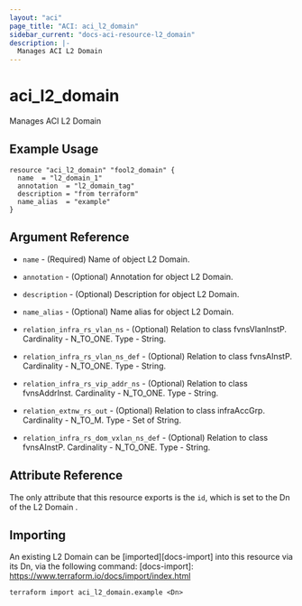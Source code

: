 ```yaml
---
layout: "aci"
page_title: "ACI: aci_l2_domain"
sidebar_current: "docs-aci-resource-l2_domain"
description: |-
  Manages ACI L2 Domain
---
```


# aci_l2_domain #
Manages ACI L2 Domain

## Example Usage ##

```hcl
resource "aci_l2_domain" "fool2_domain" {
  name  = "l2_domain_1"
  annotation  = "l2_domain_tag"
  description = "from terraform"
  name_alias  = "example"
}
```
## Argument Reference ##
* `name` - (Required) Name of object L2 Domain.
* `annotation` - (Optional) Annotation for object L2 Domain.
* `description` - (Optional) Description for object L2 Domain.
* `name_alias` - (Optional) Name alias for object L2 Domain.

* `relation_infra_rs_vlan_ns` - (Optional) Relation to class fvnsVlanInstP. Cardinality - N_TO_ONE. Type - String.
                
* `relation_infra_rs_vlan_ns_def` - (Optional) Relation to class fvnsAInstP. Cardinality - N_TO_ONE. Type - String.
                
* `relation_infra_rs_vip_addr_ns` - (Optional) Relation to class fvnsAddrInst. Cardinality - N_TO_ONE. Type - String.
                
* `relation_extnw_rs_out` - (Optional) Relation to class infraAccGrp. Cardinality - N_TO_M. Type - Set of String.
                
* `relation_infra_rs_dom_vxlan_ns_def` - (Optional) Relation to class fvnsAInstP. Cardinality - N_TO_ONE. Type - String.
                


## Attribute Reference

The only attribute that this resource exports is the `id`, which is set to the Dn of the L2 Domain .

## Importing ##

An existing L2 Domain can be [imported][docs-import] into this resource via its Dn, via the following command:
[docs-import]: https://www.terraform.io/docs/import/index.html


```
terraform import aci_l2_domain.example <Dn>
```
